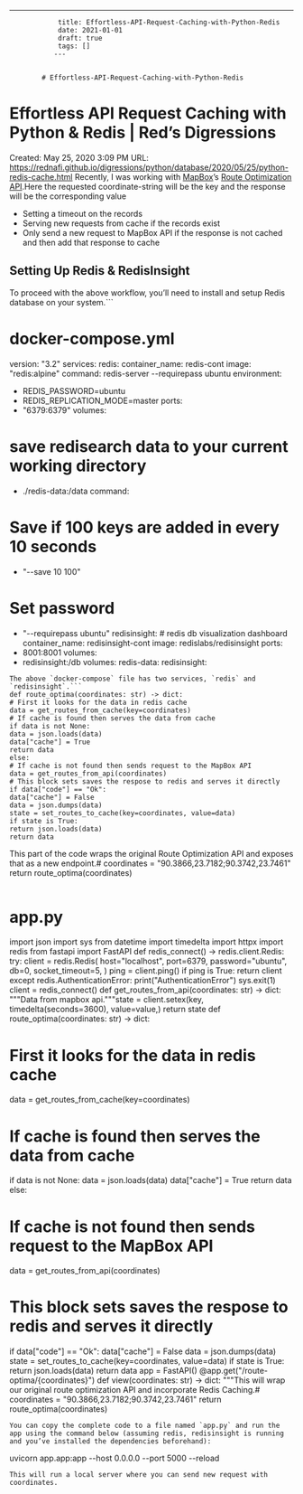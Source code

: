 ---
                title: Effortless-API-Request-Caching-with-Python-Redis
                date: 2021-01-01    
                draft: true
                tags: []
               ---


            # Effortless-API-Request-Caching-with-Python-Redis

# Effortless API Request Caching with Python & Redis | Red’s Digressions
Created: May 25, 2020 3:09 PM
URL: https://rednafi.github.io/digressions/python/database/2020/05/25/python-redis-cache.html
Recently, I was working with [MapBox](https://www.mapbox.com/)’s [Route Optimization API](https://docs.mapbox.com/api/navigation/#optimization).Here the requested coordinate-string will be the key and the response will be the corresponding value
- Setting a timeout on the records
- Serving new requests from cache if the records exist
- Only send a new request to MapBox API if the response is not cached and then add that response to cache
## Setting Up Redis & RedisInsight
To proceed with the above workflow, you’ll need to install and setup Redis database on your system.```
# docker-compose.yml
version: "3.2"
services:
redis:
container_name: redis-cont
image: "redis:alpine"
command: redis-server --requirepass ubuntu
environment:
- REDIS_PASSWORD=ubuntu
- REDIS_REPLICATION_MODE=master
ports:
- "6379:6379"
volumes:
# save redisearch data to your current working directory
- ./redis-data:/data
command:
# Save if 100 keys are added in every 10 seconds
- "--save 10 100"
# Set password
- "--requirepass ubuntu"
redisinsight: # redis db visualization dashboard
container_name: redisinsight-cont
image: redislabs/redisinsight
ports:
- 8001:8001
volumes:
- redisinsight:/db
volumes:
redis-data:
redisinsight:
```
The above `docker-compose` file has two services, `redis` and `redisinsight`.```
def route_optima(coordinates: str) -> dict:
# First it looks for the data in redis cache
data = get_routes_from_cache(key=coordinates)
# If cache is found then serves the data from cache
if data is not None:
data = json.loads(data)
data["cache"] = True
return data
else:
# If cache is not found then sends request to the MapBox API
data = get_routes_from_api(coordinates)
# This block sets saves the respose to redis and serves it directly
if data["code"] == "Ok":
data["cache"] = False
data = json.dumps(data)
state = set_routes_to_cache(key=coordinates, value=data)
if state is True:
return json.loads(data)
return data
```
This part of the code wraps the original Route Optimization API and exposes that as a new endpoint.# coordinates = "90.3866,23.7182;90.3742,23.7461"
return route_optima(coordinates)
```
```
# app.py
import json
import sys
from datetime import timedelta
import httpx
import redis
from fastapi import FastAPI
def redis_connect() -> redis.client.Redis:
try:
client = redis.Redis(
host="localhost",
port=6379,
password="ubuntu",
db=0,
socket_timeout=5,
)
ping = client.ping()
if ping is True:
return client
except redis.AuthenticationError:
print("AuthenticationError")
sys.exit(1)
client = redis_connect()
def get_routes_from_api(coordinates: str) -> dict:
"""Data from mapbox api."""state = client.setex(key, timedelta(seconds=3600), value=value,)
return state
def route_optima(coordinates: str) -> dict:
# First it looks for the data in redis cache
data = get_routes_from_cache(key=coordinates)
# If cache is found then serves the data from cache
if data is not None:
data = json.loads(data)
data["cache"] = True
return data
else:
# If cache is not found then sends request to the MapBox API
data = get_routes_from_api(coordinates)
# This block sets saves the respose to redis and serves it directly
if data["code"] == "Ok":
data["cache"] = False
data = json.dumps(data)
state = set_routes_to_cache(key=coordinates, value=data)
if state is True:
return json.loads(data)
return data
app = FastAPI()
@app.get("/route-optima/{coordinates}")
def view(coordinates: str) -> dict:
"""This will wrap our original route optimization API and
incorporate Redis Caching.# coordinates = "90.3866,23.7182;90.3742,23.7461"
return route_optima(coordinates)
```
You can copy the complete code to a file named `app.py` and run the app using the command below (assuming redis, redisinsight is running and you’ve installed the dependencies beforehand):
```
uvicorn app.app:app --host 0.0.0.0 --port 5000 --reload
```
This will run a local server where you can send new request with coordinates.